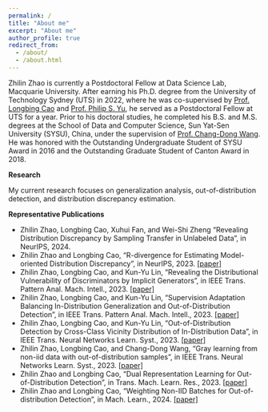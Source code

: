 ```yaml
---
permalink: /
title: "About me"
excerpt: "About me"
author_profile: true
redirect_from: 
  - /about/
  - /about.html
---
```


Zhilin Zhao is currently a Postdoctoral Fellow at Data Science Lab, Macquarie University. After earning his Ph.D. degree from the University of Technology Sydney (UTS) in 2022, where he was co-supervised by [Prof. Longbing Cao](https://datasciences.org/cao/) and [Prof. Philip S. Yu](https://www.cs.uic.edu/~psyu/), he served as a Postdoctoral Fellow at UTS for a year. Prior to his doctoral studies, he completed his B.S. and M.S. degrees at the School of Data and Computer Science, Sun Yat-Sen University (SYSU), China, under the supervision of [Prof. Chang-Dong Wang](https://www.scholat.com/changdongwang.cn). He was honored with the Outstanding Undergraduate Student of SYSU Award in 2016 and the Outstanding Graduate Student of Canton Award in 2018.


**Research**

My current research focuses on generalization analysis, out-of-distribution detection, and distribution discrepancy estimation.

**Representative Publications**
* Zhilin Zhao, Longbing Cao, Xuhui Fan, and Wei-Shi Zheng “Revealing Distribution Discrepancy by Sampling Transfer in Unlabeled Data”, in NeurIPS, 2024. 
* Zhilin Zhao and Longbing Cao, “R-divergence for Estimating Model-oriented Distribution Discrepancy”, in NeurIPS, 2023. [[paper]](https://papers.nips.cc/paper_files/paper/2023/file/b157cfde6794e93b2353b9712bbd45a5-Paper-Conference.pdf)
* Zhilin Zhao, Longbing Cao, and Kun-Yu Lin, “Revealing the Distributional Vulnerability of Discriminators by Implicit Generators”, in IEEE Trans. Pattern Anal. Mach. Intell., 2023. [[paper]](https://ieeexplore.ieee.org/document/9987694/)
* Zhilin Zhao, Longbing Cao, and Kun-Yu Lin,  “Supervision Adaptation Balancing In-Distribution Generalization and Out-of-Distribution Detection”, in IEEE Trans. Pattern Anal. Mach. Intell., 2023. [[paper]](https://ieeexplore.ieee.org/document/10271740)
* Zhilin Zhao, Longbing Cao, and Kun-Yu Lin,  “Out-of-Distribution Detection by Cross-Class Vicinity Distribution of In-Distribution Data”, in IEEE Trans. Neural Networks Learn. Syst., 2023. [[paper]](https://ieeexplore.ieee.org/document/10136820)
* Zhilin Zhao, Longbing Cao, and Chang-Dong Wang,  “Gray learning from non-iid data with out-of-distribution samples”, in IEEE Trans. Neural Networks Learn. Syst., 2023. [[paper]](https://ieeexplore.ieee.org/document/10316586)
* Zhilin Zhao and Longbing Cao, “Dual Representation Learning for Out-of-Distribution Detection”, in Trans. Mach. Learn. Res., 2023. [[paper]](https://openreview.net/forum?id=PHAr3q49h6)
* Zhilin Zhao and Longbing Cao, “Weighting Non-IID Batches for Out-of-distribution Detection”, in Mach. Learn., 2024. [[paper]](https://link.springer.com/article/10.1007/s10994-024-06605-z)



